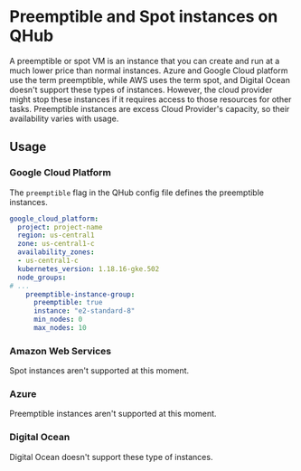 # Preemptible and Spot instances on QHub

A preemptible or spot VM is an instance that you can create and run at a much lower price than normal instances. Azure
and Google Cloud platform use the term preemptible, while AWS uses the term spot, and Digital Ocean doesn't support
these types of instances. However, the cloud provider might stop these instances if it requires access to those
resources for other tasks. Preemptible instances are excess Cloud Provider's capacity, so their availability varies with
usage.

## Usage

### Google Cloud Platform

The `preemptible` flag in the QHub config file defines the preemptible instances.

```yaml
google_cloud_platform:
  project: project-name
  region: us-central1
  zone: us-central1-c
  availability_zones:
  - us-central1-c
  kubernetes_version: 1.18.16-gke.502
  node_groups:
# ...
    preemptible-instance-group:
      preemptible: true
      instance: "e2-standard-8"
      min_nodes: 0
      max_nodes: 10
```

### Amazon Web Services

Spot instances aren't supported at this moment.

### Azure

Preemptible instances aren't supported at this moment.

### Digital Ocean

Digital Ocean doesn't support these type of instances.
